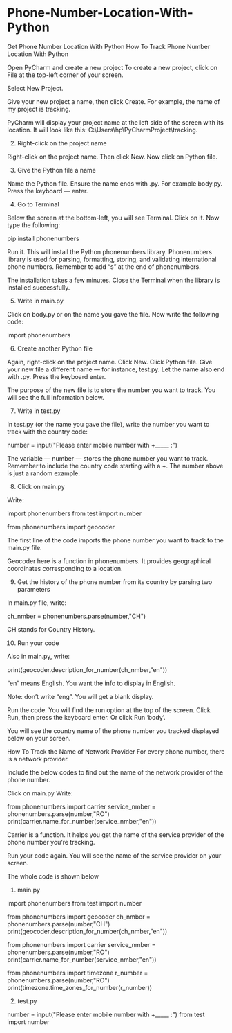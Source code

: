 # Phone-Number-Location-With-Python
Get Phone Number Location With Python
How To Track Phone Number Location With Python

Open PyCharm and create a new project
To create a new project, click on File at the top-left corner of your screen.

Select New Project.

Give your new project a name, then click Create. For example, the name of my project is tracking.

PyCharm will display your project name at the left side of the screen with its location. It will look like this: C:\Users\hp\PyCharmProject\tracking.

2. Right-click on the project name

Right-click on the project name. Then click New. Now click on Python file.

3. Give the Python file a name

Name the Python file. Ensure the name ends with .py. For example body.py. Press the keyboard — enter.

4. Go to Terminal

Below the screen at the bottom-left, you will see Terminal. Click on it. Now type the following:

pip install phonenumbers


Run it. This will install the Python phonenumbers library. Phonenumbers library is used for parsing, formatting, storing, and validating international phone numbers. Remember to add “s” at the end of phonenumbers.

The installation takes a few minutes. Close the Terminal when the library is installed successfully.

5. Write in main.py

Click on body.py or on the name you gave the file. Now write the following code:

import phonenumbers

6. Create another Python file

Again, right-click on the project name. Click New. Click Python file. Give your new file a different name — for instance, test.py. Let the name also end with .py. Press the keyboard enter.

The purpose of the new file is to store the number you want to track. You will see the full information below.

7. Write in test.py

In test.py (or the name you gave the file), write the number you want to track with the country code:

number = input("Please enter mobile number with +_____ :")

The variable — number — stores the phone number you want to track. Remember to include the country code starting with a +. The number above is just a random example.

8. Click on main.py

Write:

import phonenumbers
from test import number

from phonenumbers import geocoder

The first line of the code imports the phone number you want to track to the main.py file.

Geocoder here is a function in phonenumbers. It provides geographical coordinates corresponding to a location.

9. Get the history of the phone number from its country by parsing two parameters

In main.py file, write:

ch_nmber = phonenumbers.parse(number,"CH")

CH stands for Country History.

10. Run your code

Also in main.py, write:

print(geocoder.description_for_number(ch_nmber,"en"))

“en” means English. You want the info to display in English.

Note: don’t write “eng”. You will get a blank display.

Run the code. You will find the run option at the top of the screen. Click Run, then press the keyboard enter. Or click Run ‘body’.

You will see the country name of the phone number you tracked displayed below on your screen.

How To Track the Name of Network Provider
For every phone number, there is a network provider.

Include the below codes to find out the name of the network provider of the phone number.

Click on main.py
Write:

from phonenumbers import carrier
service_nmber = phonenumbers.parse(number,"RO")
print(carrier.name_for_number(service_nmber,"en"))



Carrier is a function. It helps you get the name of the service provider of the phone number you’re tracking.

Run your code again. You will see the name of the service provider on your screen.


The whole code is shown below

1. main.py

import phonenumbers
from test import number

from phonenumbers import geocoder
ch_nmber = phonenumbers.parse(number,"CH")
print(geocoder.description_for_number(ch_nmber,"en"))

from phonenumbers import carrier
service_nmber = phonenumbers.parse(number,"RO")
print(carrier.name_for_number(service_nmber,"en"))

from phonenumbers import timezone
r_number = phonenumbers.parse(number,"RO")
print(timezone.time_zones_for_number(r_number))


2. test.py

number = input("Please enter mobile number with +_____ :")
from test import number


